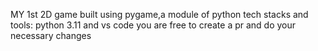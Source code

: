 MY 1st 2D game built using pygame,a module of python
tech stacks and tools: python 3.11 and vs code
you are free to create a pr and do your necessary changes
